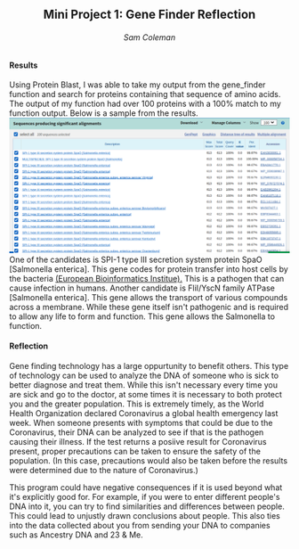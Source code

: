  ## <center> Mini Project 1: Gene Finder Reflection </center>
###### <center> Sam Coleman </center>

#### Results
Using Protein Blast, I was able to take my output from the gene_finder function and search for proteins containing that sequence of amino acids. The output of my function had over 100 proteins with a 100% match to my function output. Below is a sample from the results.![sample results from Protein Blast](blast1.png "Blast 1") One of the candidates is SPI-1 type III secretion system protein SpaO \[Salmonella enterica]. This gene codes for protein transfer into host cells by the bacteria [(European Bioinformatics Institue).](https://www.ebi.ac.uk/QuickGO/term/GO:0030254) This is a pathogen that can cause infection in humans. Another candidate is FliI/YscN family ATPase \[Salmonella enterica]. This gene allows the transport of various compounds across a membrane. While these gene itself isn't pathogenic and is required to allow any life to form and function. This gene allows the Salmonella to function.

#### Reflection
Gene finding technology has a large oppurtunity to benefit others. This type of technology can be used to analyze the DNA of someone who is sick to better diagnose and treat them. While this isn't necessary every time you are sick and go to the doctor, at some times it is necessary to both protect you and the greater population. This is extremely timely, as the World Health Organization declared Coronavirus a global health emergency last week. When someone presents with symptoms that could be due to the Coronavirus, their DNA can be analyzed to see if that is the pathogen causing their illness. If the test returns a posiive result for Coronavirus present, proper precautions can be taken to ensure the safety of the population. (In this case, precautions would also be taken before the results were determined due to the nature of Coronavirus.)

This program could have negative consequences if it is used beyond what it's explicitly good for. For example, if you were to enter different people's DNA into it, you can try to find similarities and differences between people. This could lead to unjustly drawn conclusions about people. This also ties into the data collected about you from sending your DNA to companies such as Ancestry DNA and 23 & Me.
